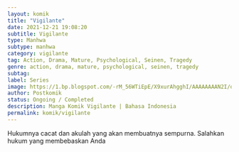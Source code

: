 ```yaml
---
layout: komik
title: "Vigilante"
date: 2021-12-21 19:08:20
subtitle: Vigilante
type: Manhwa
subtype: manhwa
category: vigilante
tag: Action, Drama, Mature, Psychological, Seinen, Tragedy
genre: action, drama, mature, psychological, seinen, tragedy
subtag: 
label: Series
image: https://1.bp.blogspot.com/-rM_56WTiEpE/X9xurAhgghI/AAAAAAAAN2I/oG2i4GJcYIUeRbiJMycH5gQhIkELAD1JwCLcBGAsYHQ/s72-c/vigilante-733883-nG51ZuI8.jpg
author: Postkomik
status: Ongoing / Completed
description: Manga Komik Vigilante | Bahasa Indonesia
permalink: komik/vigilante
---
```


Hukumnya cacat dan akulah yang akan membuatnya sempurna. Salahkan hukum yang membebaskan Anda

